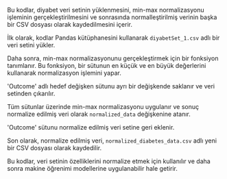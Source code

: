 Bu kodlar, diyabet veri setinin yüklenmesini, min-max normalizasyonu işleminin gerçekleştirilmesini ve sonrasında normalleştirilmiş verinin başka bir CSV dosyası olarak kaydedilmesini içerir.

İlk olarak, kodlar Pandas kütüphanesini kullanarak `diyabetSet_1.csv` adlı bir veri setini yükler.

Daha sonra, min-max normalizasyonunu gerçekleştirmek için bir fonksiyon tanımlanır. Bu fonksiyon, bir sütunun en küçük ve en büyük değerlerini kullanarak normalizasyon işlemini yapar.

'Outcome' adlı hedef değişken sütunu ayrı bir değişkende saklanır ve veri setinden çıkarılır.

Tüm sütunlar üzerinde min-max normalizasyonu uygulanır ve sonuç normalize edilmiş veri olarak `normalized_data` değişkenine atanır.

'Outcome' sütunu normalize edilmiş veri setine geri eklenir.

Son olarak, normalize edilmiş veri, `normalized_diabetes_data.csv` adlı yeni bir CSV dosyası olarak kaydedilir.

Bu kodlar, veri setinin özelliklerini normalize etmek için kullanılır ve daha sonra makine öğrenimi modellerine uygulanabilir hale getirir.
